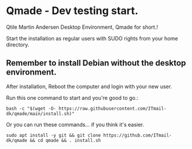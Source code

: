 # Qmade - Dev testing start.
Qtile Martin Andersen Desktop Environment, Qmade for short.!

Start the installation as regular users with SUDO rights from your home directory.

## Remember to install Debian without the desktop environment.
After installation, Reboot the computer and login with your new user.

Run this one command to start and you're good to go.: 

`bash -c "$(wget -O- https://raw.githubusercontent.com/ITmail-dk/qmade/main/install.sh)"`

Or you can run these commands... if you think it's easier.

`sudo apt install -y git && git clone https://github.com/ITmail-dk/qmade && cd qmade && . install.sh`
